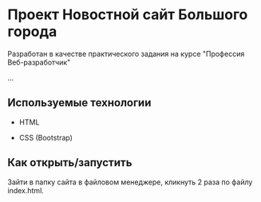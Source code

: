 # Проект Новостной сайт Большого города

Разработан в качестве практического задания на курсе "Профессия Веб-разработчик"

…

## Используемые технологии

* HTML

* CSS (Bootstrap)

## Как открыть/запустить

Зайти в папку сайта в файловом менеджере, кликнуть 2 раза по файлу index.html.